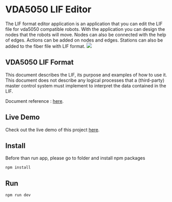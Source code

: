 # VDA5050 LIF Editor 
The LIF format editor application is an application that you can edit the LIF file for vda5050 compatible robots. With the application you can design the nodes that the robots will move. Nodes can also be connected with the help of edges. Actions can be added on nodes and edges. Stations can also be added to the fiber file with LIF format.
![](./docs/VDA%20Lif%20Editor.gif'iniz)


## VDA5050 LIF Format
This document describes the LIF, its purpose and examples of how to use it. This document does not describe any logical processes that a (third-party) master control system must implement to interpret the data contained in the LIF.

Document reference :  [here](https://vda5050-lif-editor.vercel.app/).

## Live Demo
Check out the live demo of this project [here](https://vda5050-lif-editor.vercel.app/).

## Install
Before than run app, please go to folder and install npm packages 
``` 
npm install 
```

## Run 
```
npm run dev
```
